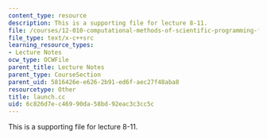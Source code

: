 ```yaml
---
content_type: resource
description: This is a supporting file for lecture 8-11.
file: /courses/12-010-computational-methods-of-scientific-programming-fall-2011/6c826d7ec46990da58bd92eac3c3cc5c_launch.cc
file_type: text/x-c++src
learning_resource_types:
- Lecture Notes
ocw_type: OCWFile
parent_title: Lecture Notes
parent_type: CourseSection
parent_uid: 5816426e-e626-2b91-ed6f-aec27f48aba8
resourcetype: Other
title: launch.cc
uid: 6c826d7e-c469-90da-58bd-92eac3c3cc5c
---
```

This is a supporting file for lecture 8-11.

